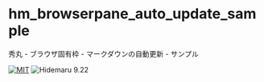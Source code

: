 # hm_browserpane_auto_update_sample
秀丸 - ブラウザ固有枠 - マークダウンの自動更新 - サンプル

[![MIT](https://img.shields.io/badge/license-MIT-blue.svg?style=flat)](LICENSE)
![Hidemaru 9.22](https://img.shields.io/badge/Hidemaru-v9.22-6479ff.svg)
